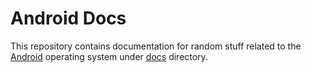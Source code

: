 # Android Docs

This repository contains documentation for random stuff related to the [Android](https://www.android.com/) operating system under [docs](en/docs) directory.
##
